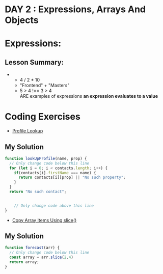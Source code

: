 # DAY 2 : Expressions, Arrays And Objects
# Expressions:
## Lesson Summary:
*  * 4 / 2 * 10
   * "Frontend" + "Masters"
    * 5 > 4 !== 3 > 4   
  ARE examples of expressions  __an expression evaluates to a value__   


# Coding Exercises
* [Profile Lookup](https://www.freecodecamp.org/learn/javascript-algorithms-and-data-structures/basic-javascript/profile-lookup)
## My Solution
```javascript
function lookUpProfile(name, prop) {
  // Only change code below this line
  for (let i = 0; i < contacts.length; i++) {
    if(contacts[i].firstName === name) {
      return contacts[i][prop] || "No such property";
    }
  }
  return "No such contact";

 
    // Only change code above this line
}

``` 
* [Copy Array Items Using slice()](https://www.freecodecamp.org/learn/javascript-algorithms-and-data-structures/basic-data-structures/copy-array-items-using-slice)
## My Solution
```javascript
function forecast(arr) {
  // Only change code below this line
  const array = arr.slice(2,4)
  return array;
}

``` 
